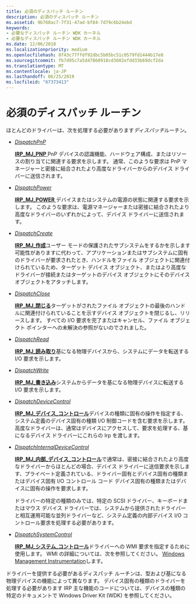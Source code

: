 ```yaml
---
title: 必須のディスパッチ ルーチン
description: 必須のディスパッチ ルーチン
ms.assetid: 9b760ac7-7f31-47ad-bf84-7d79c6b24ebd
keywords:
- 必要なディスパッチ ルーチン WDK カーネル
- 必要なディスパッチ ルーチン WDK カーネル
ms.date: 12/06/2018
ms.localizationpriority: medium
ms.openlocfilehash: 8f43c77ffdf92dbc5b05bc51c0579fd1444b17e8
ms.sourcegitcommit: fb7d95c7a5d47860918cd3602efdd33b69dcf2da
ms.translationtype: MT
ms.contentlocale: ja-JP
ms.lasthandoff: 06/25/2019
ms.locfileid: "67373413"
---
```

# <a name="required-dispatch-routines"></a>必須のディスパッチ ルーチン

ほとんどのドライバーは、次を処理する必要があります*ディスパッチ*ルーチン。

-   [*DispatchPnP*](https://docs.microsoft.com/windows-hardware/drivers/ddi/content/wdm/nc-wdm-driver_dispatch)

    [**IRP\_MJ\_PNP** ](https://docs.microsoft.com/windows-hardware/drivers/kernel/irp-mj-pnp) PnP デバイスの認識機能、ハードウェア構成、またはリソースの割り当てに関連する要求を示します。 通常、このような要求は PnP マネージャーと密接に結合されたより高度なドライバーからのデバイス ドライバーに送信されます。

-   [*DispatchPower*](https://docs.microsoft.com/windows-hardware/drivers/ddi/content/wdm/nc-wdm-driver_dispatch)

    [**IRP\_MJ\_POWER** ](https://docs.microsoft.com/windows-hardware/drivers/kernel/irp-mj-power)デバイスまたはシステムの電源の状態に関連する要求を示します。 このような要求は、電源マネージャーまたは密接に結合されたより高度なドライバーのいずれかによって、デバイス ドライバーに送信されます。

-   [*DispatchCreate*](https://docs.microsoft.com/windows-hardware/drivers/ddi/content/wdm/nc-wdm-driver_dispatch)

    [**IRP\_MJ\_作成**](https://docs.microsoft.com/windows-hardware/drivers/kernel/irp-mj-create)ユーザー モードの保護されたサブシステムをするかを示します可能性がありますに代わって、アプリケーションまたはサブシステムに固有のドライバーが要求されたとき、ハンドルをファイル オブジェクトに関連付けられているため、ターゲット デバイス オブジェクト、またはより高度なドライバーが接続またはターゲットのデバイス オブジェクトにそのデバイス オブジェクトをアタッチします。

-   [*DispatchClose*](https://docs.microsoft.com/windows-hardware/drivers/ddi/content/wdm/nc-wdm-driver_dispatch)

    [**IRP\_MJ\_閉じる**](https://docs.microsoft.com/windows-hardware/drivers/kernel/irp-mj-close)ターゲットがされたファイル オブジェクトの最後のハンドルに関連付けられていることを示すデバイス オブジェクトを閉じるし、リリースします。 すべての I/O 要求を完了またはキャンセル、ファイル オブジェクト ポインターへの未解決の参照がないのでされました。

-   [*DispatchRead*](https://docs.microsoft.com/windows-hardware/drivers/ddi/content/wdm/nc-wdm-driver_dispatch)

    [**IRP\_MJ\_読み取り**](https://docs.microsoft.com/windows-hardware/drivers/kernel/irp-mj-read)基になる物理デバイスから、システムにデータを転送する I/O 要求を示します。

-   [*DispatchWrite*](https://docs.microsoft.com/windows-hardware/drivers/ddi/content/wdm/nc-wdm-driver_dispatch)

    [**IRP\_MJ\_書き込み**](https://docs.microsoft.com/windows-hardware/drivers/kernel/irp-mj-write)システムからデータを基になる物理デバイスに転送する I/O 要求を示します。

-   [*DispatchDeviceControl*](https://docs.microsoft.com/windows-hardware/drivers/ddi/content/wdm/nc-wdm-driver_dispatch)

    [**IRP\_MJ\_デバイス\_コントロール**](https://docs.microsoft.com/windows-hardware/drivers/kernel/irp-mj-device-control)デバイスの種類に固有の操作を指定する、システム定義のデバイス固有の種類 I/O 制御コードを含む要求を示します。 高度なドライバーは、通常はデバイスにアクセスして、要求を処理する、基になるデバイス ドライバーにこれらの Irp を渡します。

-   [*DispatchInternalDeviceControl*](https://docs.microsoft.com/windows-hardware/drivers/ddi/content/wdm/nc-wdm-driver_dispatch)

    [**IRP\_MJ\_内部\_デバイス\_コントロール**](https://docs.microsoft.com/windows-hardware/drivers/kernel/irp-mj-internal-device-control)で通常は、密接に結合されたより高度なドライバーからほとんどの場合、デバイス ドライバーに送信要求を示します、プライベート定義されている、ドライバー固有とデバイス固有の種類またはデバイス固有 I/O コントロール コード デバイス固有の種類またはデバイスに固有の操作を要求します。

    ドライバーの特定の種類のみでは、特定の SCSI ドライバー、キーボードまたはマウス デバイス ドライバーでは、システムから提供されたドライバーと相互運用可能な並列ドライバーなど、システム定義の内部デバイス I/O コントロール要求を処理する必要があります。

-   [*DispatchSystemControl*](https://docs.microsoft.com/windows-hardware/drivers/ddi/content/wdm/nc-wdm-driver_dispatch)

    [**IRP\_MJ\_システム\_コントロール**](https://docs.microsoft.com/windows-hardware/drivers/kernel/irp-mj-system-control)ドライバーへの WMI 要求を指定するために使用します。 WMI の詳細については、次を参照してください。 [Windows Management Instrumentation](implementing-wmi.md)します。

ドライバーを提供する必要があるディスパッチ ルーチンは、型および基になる物理デバイスの機能によって異なります。 デバイス固有の種類のドライバーを処理する必要があります IRP 主な機能のコードについては、デバイスの種類の特定のドキュメントで Windows Driver Kit (WDK) を参照してください。

 

 




